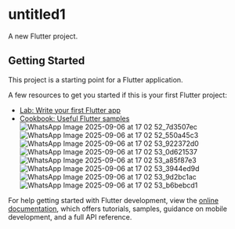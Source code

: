 # untitled1

A new Flutter project.

## Getting Started

This project is a starting point for a Flutter application.

A few resources to get you started if this is your first Flutter project:

- [Lab: Write your first Flutter app](https://docs.flutter.dev/get-started/codelab)
- [Cookbook: Useful Flutter samples](https://docs.flutter.dev/cookbook)![WhatsApp Image 2025-09-06 at 17 02 52_7d3507ec](https://github.com/user-attachments/assets/c1edecae-bc81-4e8e-b7d1-910bd25993cf)
![WhatsApp Image 2025-09-06 at 17 02 52_550a45c3](https://github.com/user-attachments/assets/b9b143fc-1a9f-4074-9ef9-8f1bd89d6142)
![WhatsApp Image 2025-09-06 at 17 02 53_922372d0](https://github.com/user-attachments/assets/086b97b8-07b0-4495-91ac-a7a660f2b142)
![WhatsApp Image 2025-09-06 at 17 02 53_0d621537](https://github.com/user-attachments/assets/bb155b04-ffe1-4ae1-aaec-168b2bdf8417)
![WhatsApp Image 2025-09-06 at 17 02 53_a85f87e3](https://github.com/user-attachments/assets/81d5b1c3-025f-4fd1-8b82-f024503b7c59)
![WhatsApp Image 2025-09-06 at 17 02 53_3944ed9d](https://github.com/user-attachments/assets/7d0d605b-3c12-4c77-b4ad-e673e66a5baf)
![WhatsApp Image 2025-09-06 at 17 02 53_9d2bc1ac](https://github.com/user-attachments/assets/22588cb2-5d1a-4ea8-9a48-05d5dcdc3acd)
![WhatsApp Image 2025-09-06 at 17 02 53_b6bebcd1](https://github.com/user-attachments/assets/9735361d-7736-470a-842f-02add2137012)


For help getting started with Flutter development, view the
[online documentation](https://docs.flutter.dev/), which offers tutorials,
samples, guidance on mobile development, and a full API reference.

